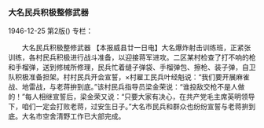 ### 大名民兵积极整修武器

1946-12-25
第2版()
专栏：

　　大名民兵积极整修武器
    【本报威县廿一日电】大名爆炸射击训练班，正紧张训练，各村民兵积极进行战斗准备，以迎接蒋军进攻。二区某村检查了打不响的枪和手榴弹，送到修械所修理，民兵忙着缝子弹袋、手榴弹包、擦枪、装子弹，自卫队积极准备担架。村村民兵开会宣誓，×村雇工民兵叶经魁说：“我们要开展麻雀战、地雷战，与老蒋拚到底。”该村民兵指导员梁金荣说：“谁投敌交枪不是人做的！”每人相继宣誓后，梁金荣又说：“只要大家有决心，在共产党毛主席英明领导下，咱们一定会打败老蒋，过安生日子。”大名市民兵和群众也纷纷宣誓与老蒋拚到底。大名市空舍清野工作已大部完成。
